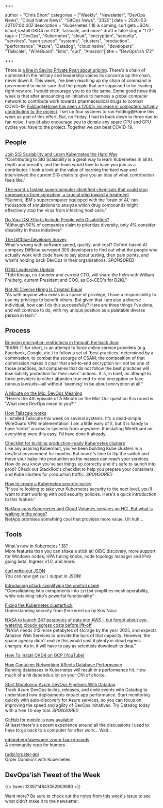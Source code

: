 +++

author = "Chris Short"
categories = ["Weekly", "Newsletter", "DevOps News", "Cloud Native News", "GitOps News", "2020"]
date = 2020-03-22T07:00:00Z
description = "Kubernetes 1.18 is coming, curl gets JSON, istiod, install OKD4 on GCP, Tailscale, and more"
draft = false
slug = "172"
tags = ["DevOps", "Kubernetes", "cloud", "encryption", "security", "services", "open source", "systems", "clusters", "production", "performance", "Azure", "Datadog", "cloud native", "developers", "Tailscale", "WireGuard", "Istio", "curl", "Amazon"]
title = "DevOps'ish 172"

+++

There is [a line in Saving Private Ryan about griping](https://www.dailymotion.com/video/x4h4db5). There's a chain of command in the military and leadership voices its concerns up the chain, never down it. This week, I've been reaching up my chain of command in government to make sure that the people that are supposed to be leading right now are. I would encourage you to do the same. Some good news this week is that after announcing an initiative to harness a global computer network to contribute work towards pharmaceutical drugs to combat COVID-19, [Folding@Home has seen a 1200% increase in computers actively contributing to the project](https://cointelegraph.com/news/foldinghome-surpasses-400-000-users-amid-crypto-contribution). I set up four systems to run Folding@Home this week as part of this effort. But, on Friday, I had to back down to three due to fan noise. I would also encourage you to donate any spare CPU and GPU cycles you have to the project. Together we can beat COVID-19.

## People

[Join SIG Scalability and Learn Kubernetes the Hard Way](https://kubernetes.io/blog/2020/03/19/join-sig-scalability/)  
"Contributing to SIG Scalability is a great way to learn Kubernetes in all its depth and breadth, and the team would love to have you join as a contributor. I took a look at the value of learning the hard way and interviewed the current SIG chairs to give you an idea of what contribution feels like."

[The world's fastest supercomputer identified chemicals that could stop coronavirus from spreading, a crucial step toward a treatment](https://www.cnn.com/2020/03/19/us/fastest-supercomputer-coronavirus-scn-trnd/index.html)  
"Summit, IBM's supercomputer equipped with the 'brain of AI,' ran thousands of simulations to analyze which drug compounds might effectively stop the virus from infecting host cells."

[Do Your D&I Efforts Include People with Disabilities?](https://hbr.org/2020/03/do-your-di-efforts-include-people-with-disabilities)  
"Although 90% of companies claim to prioritize diversity, only 4% consider disability in those initiatives"

[The Diffblue Developer Survey](https://www.diffblue.com/Education/research_papers/2019-diffblue-developer-survey/?utm_source=newsletter&utm_medium=email&utm_campaign=DevOpsIsh)  
What's wrong with software speed, quality, and cost? Oxford-based AI company Diffblue surveyed 300 developers to find out what the people who actually work with code have to say about testing, their pain points, and what's holding back DevOps in their organizations. *SPONSORED*

[D2iQ Leadership Update](https://d2iq.com/blog/d2iq-leadership-update)  
"Tobi Knaup, co-founder and current CTO, will share the helm with William Freiberg, current President and COO, as Co-CEO's for D2iQ."

[Not All Diverse Hiring Is Created Equal](https://peopleofcolorintech.com/articles/not-all-diverse-hiring-is-created-equal/)  
"As with anyone who exists in a space of privilege, I have a responsibility to use my privilege to benefit others. But given that I am also a diverse individual, how can I do this successfully? Here are three things I've done, and will continue to do, with my unique position as a palatable diverse person in tech."

## Process

[Bringing encryption restrictions in through the back door](https://lwn.net/SubscriberLink/815137/fb7bca4bc7bf5f0b/)  
"EARN IT for short, is an attempt to force online service providers (e.g. Facebook, Google, etc.) to follow a set of 'best practices' determined by a commission, to combat the scourge of CSAM; the composition of that commission makes it clear that end-to-end encryption will not be one of those practices, but companies that do not follow the best practices will lose liability protection for their users' actions. It is, in brief, an attempt to force providers to either abandon true end-to-end encryption or face ruinous lawsuits—all without 'seeming' to be about encryption at all."

[A Minute on the Mic: DevOps Meaning](https://aminuteonthemic.com/episodes/episode4/)  
"Here's the 4th episode of A Minute on the Mic! Our question this round is 'What does DevOps mean to you?'"

[How Tailscale works](https://tailscale.com/blog/how-tailscale-works/)  
I installed Tailscale this week on several systems. It's a dead-simple WireGuard VPN implementation. I am a little wary of it, but it is handy to have 'direct' access to systems from anywhere. If installing WireGuard on everything were this easy, I'd have done it already.

[Checklist for building production-ready Kubernetes clusters](https://devopsi.sh/production-ready-c00e9)  
Like any aspiring Kubernaut, you've been building Kube clusters in a dev/test environment for months. But now it's time to flip the switch and move your baby into production so the masses can reach your services. How do you know you've set things up correctly and it's safe to launch into prod? Check out StackRox's checklist to help you prepare your containers and Kube clusters for production traffic. *SPONSORED*

[How to create a Kubernetes security policy](https://www.techrepublic.com/article/how-to-create-a-kubernetes-security-policy/)  
"If you're looking to take your Kubernetes security to the next level, you'll want to start working with pod security policies. Here's a quick introduction to this feature."

[NetApp cans Kubernetes and Cloud Volumes services on HCI. But what is waiting in the wings?](https://blocksandfiles.com/2020/03/20/netapp-nks-and-cloud-volumes-on-hci/)  
NetApp promises something cool that provides more value. Uh huh...

## Tools

[What's new in Kubernetes 1.18?](https://sysdig.com/blog/whats-new-kubernetes-1-18/)  
More features than you can shake a stick at! OIDC discovery, more support for Windows nodes, HPA tuning knobs, node topology manager and IPv6 going beta, Ingress v1.0, and more.

[curl write-out JSON](https://daniel.haxx.se/blog/2020/03/17/curl-write-out-json/)  
You can now get `curl` output in JSON!

[Introducing istiod: simplifying the control plane](https://istio.io/blog/2020/istiod/)  
"Consolidating Istio components into `istiod` simplifies mesh operability, while retaining Istio's powerful functionality"

[Fixing the Kubernetes clusterfuck](https://fosdem.org/2020/schedule/event/kubernetes/)  
Understanding security from the kernel up by Kris Nova

[NASA to launch 247 petabytes of data into AWS – but forgot about eye-watering cloudy egress costs before lift-off](https://www.theregister.co.uk/2020/03/19/nasa_cloud_data_migration_mess/)  
"NASA needs 215 more petabytes of storage by the year 2025, and expects Amazon Web Services to provide the bulk of that capacity. However, the space agency didn't realize this would cost it plenty in cloud egress charges. As in, it will have to pay as scientists download its data."

[How To Install OKD4 on GCP (YouTube)](https://youtu.be/2UwQD0diUxk)

[How Container Networking Affects Database Performance](https://www.percona.com/blog/2020/03/18/how-container-networking-affects-database-performance/)  
Running databases in Kubernetes will result in a performance hit. How much of a hit depends a lot on your CNI of choice.

[Start Monitoring Azure DevOps Pipelines With Datadog](https://www.datadoghq.com/dg/monitor/azure-devops-monitoring/?utm_source=Advertisement&utm_medium=Advertisement&utm_campaign=DevOpsish-Newsletter05&utm_content=AzureDevOps)  
Track Azure DevOps builds, releases, and code events with Datadog to understand how deployments impact app performance. Start monitoring quickly with auto-discovery for Azure services, so you can focus on improving the speed and agility of DevOps initiatives. Try Datadog today with a free 14-day trial. *SPONSORED*

[GitHub for mobile is now available](https://github.blog/2020-03-17-github-for-mobile-is-now-available/)  
At least there's a decent experience around all the discussions I used to have to go back to a computer for after work... Wait...

[mbbroberg/awesome-zoom-backgrounds](https://github.com/mbbroberg/awesome-zoom-backgrounds)  
A community repo for humors

[rudoi/cruster-api](https://github.com/rudoi/cruster-api)  
Order Domino's with Kubernetes

## DevOps'ish Tweet of the Week

{{< tweet 1239714843352903680 >}}

Want more? Be sure to check out the [notes from this week's issue](https://devopsish.com/172/notes/) to see what didn't make it to the newsletter.
